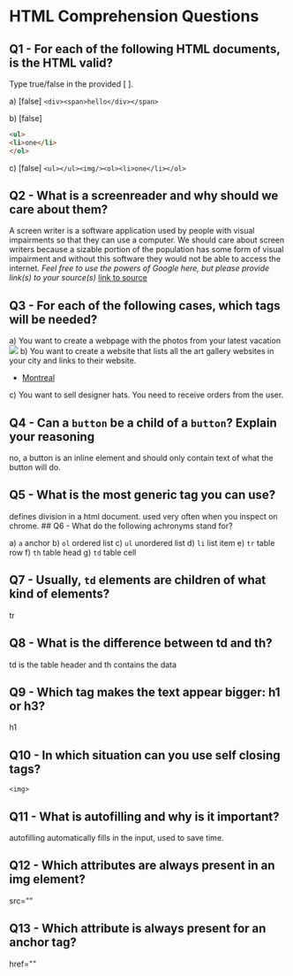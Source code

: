 # HTML Comprehension Questions

## Q1 - For each of the following HTML documents, is the HTML valid?

Type true/false in the provided [ ].

a) [false] `<div><span>hello</div></span>`

b) [false]

```html
<ul>
<li>one</li>
</ol>
```

c) [false] `<ul></ul><img/><ol><li>one</li></ol>`

## Q2 - What is a screenreader and why should we care about them?

A screen writer is a software application used by people with visual impairments so that they can use a computer.
We should care about screen writers because a sizable portion of the population has some form of visual impairment and without this software they would not be able to access the internet.
_Feel free to use the powers of Google here, but please provide link(s) to your source(s)_
<a href="https://www.nomensa.com/blog/what-screen-reader">link to source</a>

## Q3 - For each of the following cases, which tags will be needed?

a) You want to create a webpage with the photos from your latest vacation
<img src="vacation_photos">
b) You want to create a website that lists all the art gallery websites in your city and links to their website.

<ul>
    <li><a href="https://en.wikipedia.org/wiki/Montreal">Montreal</a></li>
</ul>
c) You want to sell designer hats. You need to receive orders from the user.

## Q4 - Can a `button` be a child of a `button`? Explain your reasoning

no, a button is an inline element and should only contain text of what the button will do.

## Q5 - What is the most generic tag you can use?

<div> defines division in a html document. used very often when you inspect on chrome.
## Q6 - What do the following achronyms stand for?

a) `a`
anchor
b) `ol`
ordered list
c) `ul`
unordered list
d) `li`
list item
e) `tr`
table row
f) `th`
table head
g) `td`
table cell

## Q7 - Usually, `td` elements are children of what kind of elements?

tr

## Q8 - What is the difference between td and th?

td is the table header and th contains the data

## Q9 - Which tag makes the text appear bigger: h1 or h3?

h1

## Q10 - In which situation can you use self closing tags?

`<img>`

## Q11 - What is autofilling and why is it important?

autofilling automatically fills in the input, used to save time.

## Q12 - Which attributes are always present in an img element?

src=""

## Q13 - Which attribute is always present for an anchor tag?

href=""
